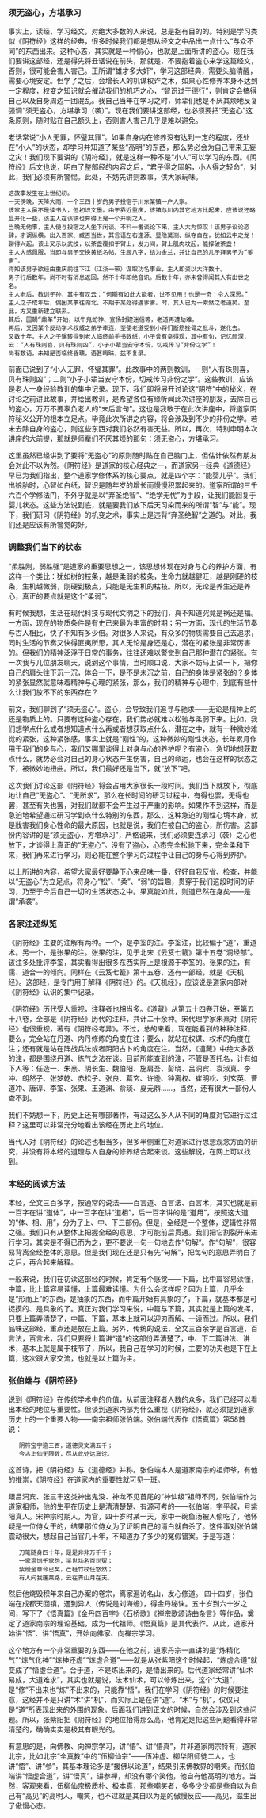 ### 须无盗心，方堪承习

   事实上，读经，学习经文，对绝大多数的人来说，总是抱有目的的。特别是学习类似《阴符经》这样的经典，很多时候我们都是想从经文之中品出一点什么“与众不同”的东西出来。这种心态，其实就是一种偷心，也就是上面所讲的盗心。现在我们要讲这部经，还是得先将丑话说在前头，那就是，不要抱着盗心来学这篇经文，否则，很可能会害人害己。正所谓“雄才多大奸”，学习这部经典，需要头脑清醒，需要心境安定。但学了之后，会增长人的机谋权诈之术，如果心性修养本身不达到一定程度，权变之知识就会催动我们的机巧之心，“智识过于德行”，则肯定会搞得自己以及自身周边一团混乱。我自己当年在学习之时，师辈们也是不厌其烦地反复强调“须无盗心，方堪承习（袭）”。现在我们要讲这部经，也必须要把“无盗心”这条原则，随时贴在自己额头上，否则害人害己几乎是难以避免。

   老话常说“小人无罪，怀璧其罪”。如果自身内在修养没有达到一定的程度，还处在“小人”的状态，却学习并知道了某些“高明”的东西，那么势必会为自己带来无妄之灾！我们现下要讲的《阴符经》，就是这样一种不是“小人”可以学习的东西。《阴符经》后文也说，明白了整部经的内容之后，“君子得之固躬，小人得之轻命”，对此，我们必须有所警惕。此处，不妨先讲则故事，供大家玩味。

```
这故事发生在上世纪初。
一天傍晚，天降大雨，一个三四十岁的男子投宿于川东某镇一户人家。
该家主人虽不是读书人，但初识文墨。由于靠近重庆，该镇与川内其它地方比起来，应该说还略显开化一些，该主人在该镇也算得上是一个开明之人。
当晚无他事，主人便与投宿之人坐下闲谈。不料一番谈论下来，主人大为惊叹！该男子议论恣肆，才调纵横。出入百家、臧否当世，其言语左右逢源、显隐莫测、纵夺自在，犹如云中之龙！聊得兴起，该士又示以武技，以茶盏覆扣于臂上，发力间，臂上肌肉坟起，能撑破茶盏！
主人大感佩服，当即与男子交换黄纸名帖、生辰八字，结为金兰，并让自己的儿子拜男子为“爹爹”。
得知该男子欲经由重庆前往下江（江浙一带）谋取功名事业，主人即资以大洋数十。
男子行后数年，尚不时有消息返回，然不十年即绝音讯。后数十年，亦未曾得闻其人有出世之名。
主人老后，教训子孙，其中有叹云：“何期有如此大能者，世不见用！也是一奇！令人深思。”
主人之子成年后，偶因某事往湖北，不期于某处得遇爹爹。时，其人已为一索然之老道矣。至此，方又重新建立联系。
其后，国朝“鼎革”开始，以牛鬼蛇神、宣扬封建迷信等，老道再遭劫难。
再后，又因某个反动学术权威之弟子牵连，至使老道受到小将们断筋挫骨之批斗，遂化去。
又数十年，主人之子辗转得到老人临终前手书数纸，小子曾有幸得观，其中有句，记忆颇深，云：“人有珠则喜，贝有珠则凶”，小子小辈当安守本份，切戒传习“非份之学”！
尚有数语，未知是否临终昏聩，语甚晦昧，兹不复录。
```
   前面已说到了“小人无罪，怀璧其罪”。此故事中的两则教训，一则“人有珠则喜，贝有珠则凶”；二则“小子小辈当安守本份，切戒传习非份之学”。这些教训，应该是老人一身经验教训的集中记录。现下，我们即将展开讨论这“阴符”中的秘义，在讨论之前讲此故事，并给出教训，是希望各位有缘听闻此次讲座的朋友，去除自己的盗心，万万不要辜负老人的“末后言句”。这也是我敢于在此次讲座中，将道家阴符秘义公开的根本立足点。毕竟此次所讲之内容，将会涉及到不少的非份之学。若未去除自身的盗心，则这些东西对我们必然有害无益。所以，再次，特别申明本次讲座的大前提，那就是师辈们不厌其烦的那句：须无盗心，方堪承习。

   这里虽然已经讲到了要将“无盗心”的原则随时贴在自己脑门上，但估计依然有朋友会对此不以为然。《阴符经》是道家的核心经典之一，而道家另一经典《道德经》早已为我们指出，整个道家学修体系的核心要点，就是四个字：“能婴儿乎”。我们出娘胎时，心智如白纸，智识是随年岁的增长而慢慢积累起来的。道家所谓的三千六百个学修法门，不外乎就是以“弃圣绝智”、“绝学无忧”为手段，让我们能回复于婴儿状态。这些方法说到底，就是要我们放下后天习染而来的所谓“智”与“能”。现下，我们研习《阴符经》的机变之术，事实上是违背“弃圣绝智”之道的。对此，我们还是应该有所警觉的好。

### 调整我们当下的状态

   “柔胜刚，弱胜强”是道家的重要思想之一，该思想体现在对身与心的养护方面，有这样一个类比：犹如树的枝条，越是柔弱的枝条，生命力就越健旺，越是刚硬的枝条，生机越微弱，刚硬到极点，只能是无生机的枯枝。所以，无论是养生还是养心，真正的要点就是这个“柔弱”。

   有时候我想，生活在现代科技与现代文明之下的我们，真不知道究竟是祸还是福。一方面，现在的物质条件是有史已来最为丰富的时期；另一方面，现代的生活节奏与古人相比，快了不知有多少倍。对很多人来说，有众多的物质需要自己去追求，同时生活的节奏又快得匪夷所思，其人无论是身还是心，潜在的紧张是非常厉害的。但我们的精神泛浮于日常的事务，往往还难以警觉到自己那种潜在的紧张。有一次我与几位朋友聊天，说到这个事情，当时顺口说，大家不妨马上试一下，把你自己的肩头往下沉一沉，体会一下，是不是未沉之前，自己的身体是紧张的？身体的紧张显然就意味着精神与心理的紧张，那么，我们的精神与心理中，到底有些什么让我们放不下的东西存在？

   前文，我们聊到了“须无盗心”。盗心，会导致我们追寻与驰求——无论是精神上的还是物质上的。只要有这种盗心存在，我们势必就难以松驰与柔弱下来。比如，我们想学点什么或者想知道点什么再或者想获取点什么，潜在之中，就有一种微妙难觉的紧张，这种紧张感，事实上就是“刚性”的，这种微妙的刚性状态，长年累月作用于我们的身与心，我们又哪里谈得上对身与心的养护呢？有盗心，急切地想获取点什么，就势必会对自己的身心状态产生伤害，自己的命运，也会在这样的状态之下，被微妙地扭曲。所以，我们最好还是当下，就“放下”吧。

   这次我们讨论这部《阴符经》将会占用大家很长一段时间。我们当下就放下，彻底地让自己“无盗心”、“无所求”，那么在长时间的研习过程中，有得也罢，无得也罢，甚至有失也罢，对我们就都不会产生过于严重的影响。如果作不到这样，而是急迫地希望通过研习学到点什么特别的东西，那么，这种急迫的刚性心境本身，就是戕害我们身心性命的最大原因，也就是说，我们在被自己的盗心，所伤害。这部份内容讲的是“须无盗心，方堪承习”，严格说来，我们必须要连承习（袭）之心也放下，才谈得上真正的“无盗心”。没有了盗心，心态完全松驰下来，完全柔和下来，我们再来进行学习，则必能在整个学习的过程中让自己的身与心得到养护。

   以上所讲的内容，希望大家最好要静下心来品味一番，好好自我反省、检查，并能以“无盗心”为立足点，将身心“松”、“柔”、“弱”的旨趣，贯穿于我们这段时间的研习，乃至于今后自己一切的生活状态之中。果真能如此，则道已然在身矣——是谓“承袭”。

### 各家注述纵览

   《阴符经》主要的注解有两种。一个，是李筌的注。李筌注，比较偏于“道”，重道术。另一个，是张果的注。张果的注，见于北宋《云笈七籖》第十五卷“洞经部”。该注多处批评李筌，其实看得出很多东西实际上是根源于李筌的。张果的注，有儒、道合一的倾向。同样在《云笈七籖》第十五卷，还有一部经，就是《天机经》。这部经，是专门用于解释《阴符经》的。《天机经》，应该说是道家内部对《阴符经》认识的集中记录。

   《阴符经》历代受人重视，注释者也相当多。《道藏》从第五十四卷开始，至第五十八卷，全部是《阴符经》历代的注释，共计二十余种。宋代理学家朱熹对《阴符经》也很重视，著有《阴符经考异》。不过，总的来看，现在能看到的种种注释，要么，完全站在丹道、内丹修炼的角度在注；要么，就站在权谋、权术的角度在注；还有就是站在阵战兵法或者阴阳占卜的角度在注。当然，《道藏》中绝大多数的注，都是围绕丹道、练气之法在谈。目前所能查到的注，不管是否托名，计有如下人等：任造一、朱熹、阴长生、魏伯阳、施肩吾、彭晓、吕洞宾、袁淑真、李冲、朗然子、张梦乾、赤松子、张良、葛玄、许逊、钟离权、崔明松、刘玄英、曹道冲、唐谆、李筌、张果、王道渊、俞琰、夏元鼎……，当然，还有很大一部份人查不到。

   我们不妨想一下，历史上还有哪部著作，有过这么多人从不同的角度对它进行过注释？这里可以非常充分地看出该经在历史上的地位。

   当代人对《阴符经》的论述也相当多，但多半侧重在对道家进行思想观念方面的研究，并没有将本经的道理与人自身的修养结合起来谈。这些解说，在网上可以找到。

### 本经的阅读方法

   本经，全文三百多字，按通常的说法——百言道、百言法、百言术，其实也就是前一百字在讲“道体”，中一百字在讲“道相”，后一百字讲的是“道用”，按照这大道的“体、相、用”，分为了上、中、下三部份。但是，全经是一个整体，逻辑性非常之强。我们只有从整体上把握全经的意思，才可能前后贯通。我们把它割裂开来进行学习，其实是不得已而为之，更不要说一句一句地去作“句解”。作“句解”，很容易背离全经整体的意思。但是我们现在还是只有先“句解”，把每句的意思弄明白了之后，再合起来解释。

   一般来说，我们在初读这部经的时候，肯定有个感觉——下篇，比中篇容易读懂，中篇，比上篇容易读懂，上篇最难读懂。为什么会这样呢？因为上篇，几乎全是“形而上”的东西，是抽象的东西，而中篇开始有具象的了，下篇，就基本都是可捉摸的、是具象的了。真正对我们学习来说，中篇与下篇，其实就是上篇的发挥，只要上篇弄清楚了，中篇、下篇，基本上就可以迎刃而解、一读而过。所以，我们品味这部经，重点还是放在上篇。另外，传统的说法，全文三百余字是百言道，百言法，百言术，我们只要将上篇讲“道”的这部份弄清楚了，中、下二篇讲法、讲术，基本上就是属于枝节了，所以，我自己在学习的时候，主要的功夫也是下在上篇，这次跟大家交流，也就是以上篇为主。

### 张伯端与《阴符经》

   说到《阴符经》在传统学术中的价值，从前面注释者人数的众多，我们已经可以看出本经的地位与重要性。但谈到道家内部为什么重视《阴符经》，就必须提到道家历史上的一个重要人物——南宗祖师张伯端。张伯端代表作《悟真篇》第58首说：

```
   阴符宝字逾三百，道德灵文满五千；
   今古上仙无限数，尽从此处达真诠。
```
   这首诗，把《阴符经》与《道德经》并称。张伯端本人是道家南宗的祖师爷，有他的推崇，《阴符经》在道家内的重要性就可见一斑。

   跟吕洞宾、张三丰这类神出鬼没、神龙不见首尾的“神仙级”祖师不同，张伯端作为道家祖师，他的生平在历史上是清清楚楚、有源可考的——张伯端，字平叔，号紫阳真人。宋神宗时期人，为官，四十岁时某一天，家中一碗鱼汤被人偷吃了，他怀疑是一位侍女干的，结果那位侍女为了证明自己的清白就自杀了。这件事对张伯端震动很大，想起自己当官几十年，不知道办了多少的冤假错案。于是写道：
```
   刀笔随身四十年，是是非非万千千；
   一家温饱千家怨，半世功名百世冤；
   紫绶金章今已矣，芒鞋竹杖任悠然；
   有人问我蓬莱路，云在青山月在天。
```
   然后他烧毁积年来自己办案的卷宗，离家遍访名山，发心修道。
   四十四岁，张伯端在成都天回镇，遇到异人（传说是刘海蟾），得金丹秘诀。五十岁到六十岁之间，写下了《悟真篇》《金丹四百字》《石桥歌》《禅宗歌颂诗曲杂言》等作品，奠定了道家南宗的理论基础，成为一代祖师。《悟真篇》是其代表作。从此，道家开始讲“悟”、讲“悟真”，开始向佛家、向禅宗学习。

   这个地方有一个非常重要的东西——在他之前，道家丹宗一直讲的是“炼精化气”“炼气化神”“炼神还虚”“炼虚合道”——就是从张紫阳这个时候起，“炼虚合道”就变成了“悟虚合道”。合于道，不是炼出来的，是悟出来的。后代道家经常讲“仙术易成，大道难求”，其实也就是说，法术仙术，可以修炼出来，这个“大道”，是“修”不出来也“炼”不出来的，只能靠“悟”。我们在学习《阴符经》的时候要注意，这经并不是只讲“术”讲“机”，而实际上是在讲“道”。“术”与“机”，仅仅只是“道”所表现出来的外围的现象。后面我们讲到正文的时候，自然会涉及到这些问题。所以，张紫阳把《阴符经》的地位抬得那么高，他肯定是把这些问题看得非常清楚的，确确实实是极其有眼光的。

   有意思的是，向佛教、向禅宗学习，讲“悟”、讲“悟真”，并非道家南宗特有，道家北宗，比如北宗“全真教”中的“伍柳仙宗”——伍冲虚、柳华阳师徒二人，也讲“悟”、讲“参”，其基本理论多是“援佛以论道”，结果引来佛教界的嘲笑。而张伯端讲“悟虚合道”，讲“悟真”，讲参禅，却没有哪个笑他，他自有他高明的地方。当然，客观来看，伍柳仙宗极质朴、极本真，那些嘲笑者，多多少少都是些自以为自己有“高见”的高明人，嘲笑，也不过就是其自以为是的傲慢反应——高见，滋生出了傲慢心态。
